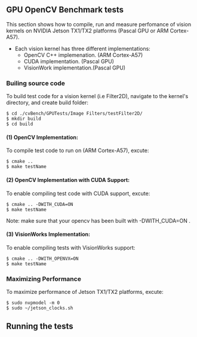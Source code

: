 ## GPU OpenCV Benchmark tests
 
This section shows how to compile, run and measure perfomance of vision kernels on NVIDIA Jetson TX1/TX2 platforms (Pascal GPU or ARM Cortex-A57). 
* Each vision kernel has three different implementations:
	* OpenCV C++ implemenation. (ARM Cortex-A57)
	* CUDA implementation. (Pascal GPU)
	* VisionWork implementation.(Pascal GPU)
 
### Builing source code

To build test code for a vision kernel (i.e Filter2D), navigate to the kernel's directory, and create build folder:

```commandline
$ cd ./cvBench/GPUTests/Image Filters/testFilter2D/ 
$ mkdir build  
$ cd build 
```



#### (1) OpenCV Implementation:

To compile test code to run on (ARM Cortex-A57), excute:

```commandline
$ cmake ..  
$ make testName  
```
#### (2) OpenCV Implementation with CUDA Support:

To enable compiling test code with CUDA support, excute:

```commandline
$ cmake .. -DWITH_CUDA=ON
$ make testName  
``` 
Note: make sure that your opencv has been built with -DWITH_CUDA=ON .

#### (3) VisionWorks Implementation:

To enable compiling tests with VisionWorks support:

```commandline
$ cmake .. -DWITH_OPENVX=ON
$ make testName  
```


### Maximizing Performance

To maximize performance of Jetson TX1/TX2 platforms, excute: 

```commandline
$ sudo nvpmodel -m 0 
$ sudo ~/jetson_clocks.sh 
```
 
## Running the tests 







